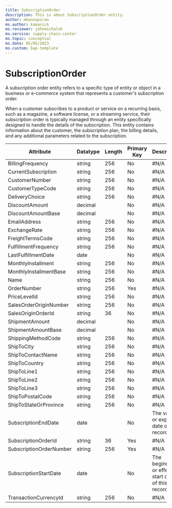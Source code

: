 ```yaml
---
title: SubscriptionOrder
description: This is about SubscriptionOrder entity.
author: mkannapiran
ms.author: kamanick
ms.reviewer: johnmichalak
ms.service: supply-chain-center
ms.topic: conceptual
ms.date: 05/05/2023
ms.custom: bap-template
---
```


# **SubscriptionOrder**

A subscription order entity refers to a specific type of entity or object in a business or e-commerce system that represents a customer's subscription order.

When a customer subscribes to a product or service on a recurring basis, such as a magazine, a software license, or a streaming service, their subscription order is typically managed through an entity specifically designed to handle the details of the subscription. This entity contains information about the customer, the subscription plan, the billing details, and any additional parameters related to the subscription.


|	Attribute	|	Datatype	|	Length	|	Primary Key	|	Description	|
|---------------|--------|------|----------|-----------|
|	BillingFrequency	|	string	|	256	|	No	|	#N/A	|
|	CurrentSubscription	|	string	|	256	|	No	|	#N/A	|
|	CustomerNumber	|	string	|	256	|	No	|	#N/A	|
|	CustomerTypeCode	|	string	|	256	|	No	|	#N/A	|
|	DeliveryChoice	|	string	|	256	|	No	|	#N/A	|
|	DiscountAmount	|	decimal	|		|	No	|	#N/A	|
|	DiscountAmountBase	|	decimal	|		|	No	|	#N/A	|
|	EmailAddress	|	string	|	256	|	No	|	#N/A	|
|	ExchangeRate	|	string	|	256	|	No	|	#N/A	|
|	FreightTermsCode	|	string	|	256	|	No	|	#N/A	|
|	FulfillmentFrequency	|	string	|	256	|	No	|	#N/A	|
|	LastFulfillmentDate	|	date	|		|	No	|	#N/A	|
|	MonthlyInstallment	|	string	|	256	|	No	|	#N/A	|
|	MonthlyInstallmentBase	|	string	|	256	|	No	|	#N/A	|
|	Name	|	string	|	256	|	No	|	#N/A	|
|	OrderNumber	|	string	|	256	|	Yes	|	#N/A	|
|	PriceLevelId	|	string	|	256	|	No	|	#N/A	|
|	SalesOrderOriginNumber	|	string	|	256	|	No	|	#N/A	|
|	SalesOriginOrderId	|	string	|	36	|	No	|	#N/A	|
|	ShipmentAmount	|	decimal	|		|	No	|	#N/A	|
|	ShipmentAmountBase	|	decimal	|		|	No	|	#N/A	|
|	ShippingMethodCode	|	string	|	256	|	No	|	#N/A	|
|	ShipToCity	|	string	|	256	|	No	|	#N/A	|
|	ShipToContactName	|	string	|	256	|	No	|	#N/A	|
|	ShipToCountry	|	string	|	256	|	No	|	#N/A	|
|	ShipToLine1	|	string	|	256	|	No	|	#N/A	|
|	ShipToLine2	|	string	|	256	|	No	|	#N/A	|
|	ShipToLine3	|	string	|	256	|	No	|	#N/A	|
|	ShipToPostalCode	|	string	|	256	|	No	|	#N/A	|
|	ShipToStateOrProvince	|	string	|	256	|	No	|	#N/A	|
|	SubscriptionEndDate	|	date	|		|	No	|	The validity or expirty date of this record	|
|	SubscriptionOrderId	|	string	|	36	|	Yes	|	#N/A	|
|	SubscriptionOrderNumber	|	string	|	256	|	Yes	|	#N/A	|
|	SubscriptionStartDate	|	date	|		|	No	|	The beginning or effective start date of this record	|
|	TransactionCurrencyId	|	string	|	256	|	No	|	#N/A	|
